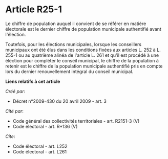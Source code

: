 # Article R25-1

Le chiffre de population auquel il convient de se référer en matière électorale est le dernier chiffre de population
municipale authentifié avant l'élection. 

Toutefois, pour les élections municipales, lorsque les conseillers municipaux ont été élus dans les conditions fixées aux
articles L. 252 à L. 255-1 ou au quatrième alinéa de l'article L. 261 et qu'il est procédé à une élection pour compléter le
conseil municipal, le chiffre de la population à retenir est le chiffre de la population municipale authentifié pris en
compte lors du dernier renouvellement intégral du conseil municipal.

**Liens relatifs à cet article**

_Créé par_:

  - Décret n°2009-430 du 20 avril 2009 - art. 3

_Cité par_:

  - Code général des collectivités territoriales - art. R2151-3 (V)
  - Code électoral - art. R*136 (V)

_Cite_:

  - Code électoral - art. L252
  - Code électoral - art. L261
